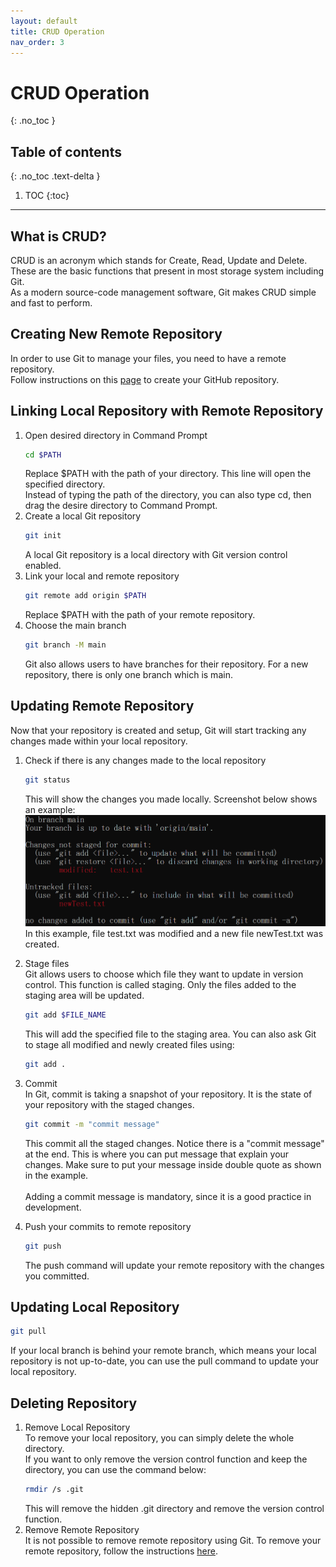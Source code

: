 ```yaml
---
layout: default
title: CRUD Operation
nav_order: 3
---
```


# CRUD Operation
{: .no_toc }

## Table of contents
{: .no_toc .text-delta }

1. TOC
{:toc}

---

## What is CRUD?
CRUD is an acronym which stands for Create, Read, Update and Delete. These are the basic functions that present in most storage system including Git.<br>
As a modern source-code management software, Git makes CRUD simple and fast to perform.

## Creating New Remote Repository
In order to use Git to manage your files, you need to have a remote repository.<br>
Follow instructions on this [page](https://docs.github.com/en/get-started/quickstart/create-a-repo) to create your GitHub repository.

## Linking Local Repository with Remote Repository
1. Open desired directory in Command Prompt
   ```bash
   cd $PATH
   ```
   Replace $PATH with the path of your directory. This line will open the specified directory.<br>
   Instead of typing the path of the directory, you can also type cd, then drag the desire directory to Command Prompt.
2. Create a local Git repository
   ```bash
   git init
   ```
   A local Git repository is a local directory with Git version control enabled.
3. Link your local and remote repository
   ```bash
   git remote add origin $PATH
   ```
   Replace $PATH with the path of your remote repository.
4. Choose the main branch
   ```bash
   git branch -M main
   ```
   Git also allows users to have branches for their repository. For a new repository, there is only one branch which is main.

## Updating Remote Repository
Now that your repository is created and setup, Git will start tracking any changes made within your local repository.
1. Check if there is any changes made to the local repository
   ```bash
   git status
   ```
   This will show the changes you made locally. Screenshot below shows an example:<br>
   ![img.png](img.png)
   In this example, file test.txt was modified and a new file newTest.txt was created.
2. Stage files<br>
   Git allows users to choose which file they want to update in version control. This function is called staging. Only the files added to the staging area will be updated.
   ```bash
   git add $FILE_NAME
   ```
   This will add the specified file to the staging area.
   You can also ask Git to stage all modified and newly created files using:
   ```bash
   git add .
   ```
3. Commit<br>
   In Git, commit is taking a snapshot of your repository. It is the state of your repository with the staged changes.
   ```bash
   git commit -m "commit message"
   ```
   This commit all the staged changes. Notice there is a "commit message" at the end. This is where you can put message that explain your changes. Make sure to put your message inside double quote as shown in the example.<br><br>
   Adding a commit message is mandatory, since it is a good practice in development.

4. Push your commits to remote repository
   ```bash
   git push
   ```
   The push command will update your remote repository with the changes you committed.

## Updating Local Repository
```bash
git pull
```
If your local branch is behind your remote branch, which means your local repository is not up-to-date, you can use the pull command to update your local repository.

## Deleting Repository
1. Remove Local Repository<br>
   To remove your local repository, you can simply delete the whole directory.<br>
   If you want to only remove the version control function and keep the directory, you can use the command below:
   ```bash
   rmdir /s .git
   ```
   This will remove the hidden .git directory and remove the version control function.<br>
2. Remove Remote Repository<br>
   It is not possible to remove remote repository using Git. To remove your remote repository, follow the instructions [here](https://docs.github.com/en/repositories/creating-and-managing-repositories/deleting-a-repository).

